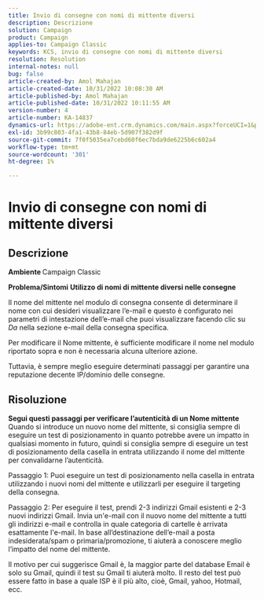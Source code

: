 ```yaml
---
title: Invio di consegne con nomi di mittente diversi
description: Descrizione
solution: Campaign
product: Campaign
applies-to: Campaign Classic
keywords: KCS, invio di consegne con nomi di mittente diversi
resolution: Resolution
internal-notes: null
bug: false
article-created-by: Amol Mahajan
article-created-date: 10/31/2022 10:08:30 AM
article-published-by: Amol Mahajan
article-published-date: 10/31/2022 10:11:55 AM
version-number: 4
article-number: KA-14837
dynamics-url: https://adobe-ent.crm.dynamics.com/main.aspx?forceUCI=1&pagetype=entityrecord&etn=knowledgearticle&id=fddd9bf4-0359-ed11-9561-6045bd006079
exl-id: 3b99c803-4fa1-43b8-84eb-5d907f382d9f
source-git-commit: 7f0f5035ea7cebd60f6ec7bda9de6225b6c602a4
workflow-type: tm+mt
source-wordcount: '301'
ht-degree: 1%

---
```


# Invio di consegne con nomi di mittente diversi

## Descrizione

<b>Ambiente</b><b> </b>
Campaign Classic


<b>Problema/Sintomi</b>
<b>Utilizzo di nomi di mittente diversi nelle consegne</b>

Il nome del mittente nel modulo di consegna consente di determinare il nome con cui desideri visualizzare l’e-mail e questo è configurato nei parametri di intestazione dell’e-mail che puoi visualizzare facendo clic su *Da* nella sezione e-mail della consegna specifica.

Per modificare il Nome mittente, è sufficiente modificare il nome nel modulo riportato sopra e non è necessaria alcuna ulteriore azione.

Tuttavia, è sempre meglio eseguire determinati passaggi per garantire una reputazione decente IP/dominio delle consegne.






## Risoluzione

<b>Segui questi passaggi per verificare l’autenticità di un Nome mittente</b>
Quando si introduce un nuovo nome del mittente, si consiglia sempre di eseguire un test di posizionamento in quanto potrebbe avere un impatto in qualsiasi momento in futuro, quindi si consiglia sempre di eseguire un test di posizionamento della casella in entrata utilizzando il nome del mittente per convalidarne l’autenticità.

Passaggio 1: Puoi eseguire un test di posizionamento nella casella in entrata utilizzando i nuovi nomi del mittente e utilizzarli per eseguire il targeting della consegna.

Passaggio 2: Per eseguire il test, prendi 2-3 indirizzi Gmail esistenti e 2-3 nuovi indirizzi Gmail. Invia un&#39;e-mail con il nuovo nome del mittente a tutti gli indirizzi e-mail e controlla in quale categoria di cartelle è arrivata esattamente l&#39;e-mail. In base all’destinazione dell’e-mail a posta indesiderata/spam o primaria/promozione, ti aiuterà a conoscere meglio l’impatto del nome del mittente.

Il motivo per cui suggerisce Gmail è, la maggior parte del database Email è solo su Gmail, quindi il test su Gmail ti aiuterà molto. Il resto del test può essere fatto in base a quale ISP è il più alto, cioè, Gmail, yahoo, Hotmail, ecc.
